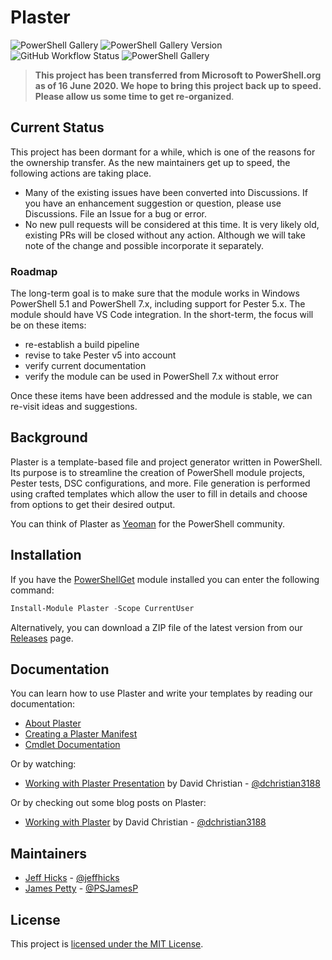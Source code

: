 # Plaster

![PowerShell Gallery](https://img.shields.io/powershellgallery/dt/Plaster)
![PowerShell Gallery Version](https://img.shields.io/powershellgallery/v/Plaster)
![GitHub Workflow Status](https://img.shields.io/github/workflow/status/PowerShellOrg/Plaster/CI)
![PowerShell Gallery](https://img.shields.io/powershellgallery/p/Plaster)

> **This project has been transferred from Microsoft to PowerShell.org as of 16 June 2020. We hope to bring this project back up to speed. Please allow us some time to get re-organized**.
>

## Current Status

This project has been dormant for a while, which is one of the reasons for the ownership transfer. As the new maintainers get up to speed, the following actions are taking place.

+ Many of the existing issues have been converted into Discussions. If you have an enhancement suggestion or question, please use Discussions. File an Issue for a bug or error.
+ No new pull requests will be considered at this time. It is very likely old, existing PRs will be closed without any action. Although we will take note of the change and possible incorporate it separately.

### Roadmap

The long-term goal is to make sure that the module works in Windows PowerShell 5.1 and PowerShell 7.x, including support for Pester 5.x. The module should have VS Code integration. In the short-term, the focus will be on these items:

+ re-establish a build pipeline
+ revise to take Pester v5 into account
+ verify current documentation
+ verify the module can be used in PowerShell 7.x without error

Once these items have been addressed and the module is stable, we can re-visit ideas and suggestions.

## Background

Plaster is a template-based file and project generator written in PowerShell.  Its purpose is to streamline the creation of PowerShell module projects, Pester tests, DSC configurations, and more. File generation is performed using crafted templates which allow the user to fill in details and choose from options to get their desired output.

You can think of Plaster as [Yeoman](http://yeoman.io) for the PowerShell community.

## Installation

If you have the [PowerShellGet](https://msdn.microsoft.com/powershell/gallery/readme) module installed
you can enter the following command:

```PowerShell
Install-Module Plaster -Scope CurrentUser
```

Alternatively, you can download a ZIP file of the latest version from our [Releases](https://github.com/PowerShellOrg/Plaster/releases)
page.

## Documentation

You can learn how to use Plaster and write your templates by reading our documentation:

+ [About Plaster](docs/en-US/about_Plaster.help.md)
+ [Creating a Plaster Manifest](docs/en-US/about_Plaster_CreatingAManifest.help.md)
+ [Cmdlet Documentation](docs/en-US/Plaster.md)

Or by watching:

+ [Working with Plaster Presentation](https://youtu.be/16CYGTKH73U) by David Christian - [@dchristian3188](https://github.com/dchristian3188)

Or by checking out some blog posts on Plaster:

+ [Working with Plaster](http://overpoweredshell.com/Working-with-Plaster/) by David Christian - [@dchristian3188](https://github.com/dchristian3188)

## Maintainers

+ [Jeff Hicks](https://github.com/jdhitsolutions) - [@jeffhicks](http://twitter.com/jeffhicks)
+ [James Petty](https://github.com/psjamess) - [@PSJamesP](http://twitter.com/PSJamesP)


## License

This project is [licensed under the MIT License](LICENSE).
